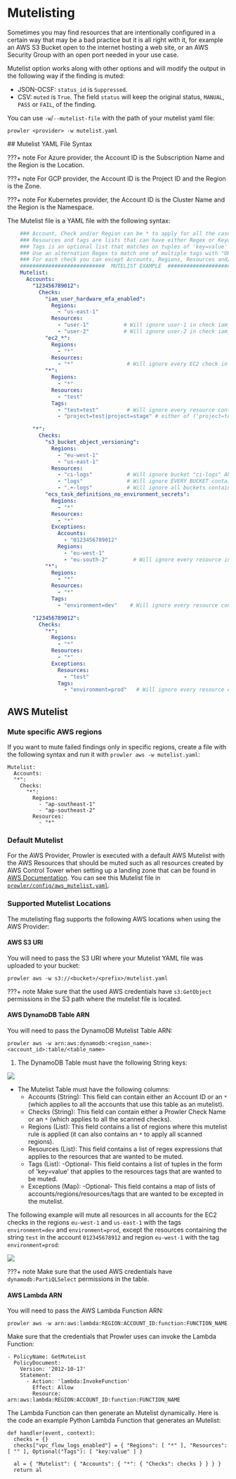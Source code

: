 # Mutelisting
Sometimes you may find resources that are intentionally configured in a certain way that may be a bad practice but it is all right with it, for example an AWS S3 Bucket open to the internet hosting a web site, or an AWS Security Group with an open port needed in your use case.

Mutelist option works along with other options and will modify the output in the following way if the finding is muted:

- JSON-OCSF: `status_id` is `Suppressed`.
- CSV: `muted` is `True`. The field `status` will keep the original status, `MANUAL`, `PASS` or `FAIL`, of the finding.


You can use `-w`/`--mutelist-file` with the path of your mutelist yaml file:
```
prowler <provider> -w mutelist.yaml
```

## Mutelist YAML File Syntax

???+ note
    For Azure provider, the Account ID is the Subscription Name and the Region is the Location.

???+ note
    For GCP provider, the Account ID is the Project ID and the Region is the Zone.

???+ note
    For Kubernetes provider, the Account ID is the Cluster Name and the Region is the Namespace.

The Mutelist file is a YAML file with the following syntax:

```yaml
    ### Account, Check and/or Region can be * to apply for all the cases.
    ### Resources and tags are lists that can have either Regex or Keywords.
    ### Tags is an optional list that matches on tuples of 'key=value' and are "ANDed" together.
    ### Use an alternation Regex to match one of multiple tags with "ORed" logic.
    ### For each check you can except Accounts, Regions, Resources and/or Tags.
    ###########################  MUTELIST EXAMPLE  ###########################
    Mutelist:
      Accounts:
        "123456789012":
          Checks:
            "iam_user_hardware_mfa_enabled":
              Regions:
                - "us-east-1"
              Resources:
                - "user-1"           # Will ignore user-1 in check iam_user_hardware_mfa_enabled
                - "user-2"           # Will ignore user-2 in check iam_user_hardware_mfa_enabled
            "ec2_*":
              Regions:
                - "*"
              Resources:
                - "*"                 # Will ignore every EC2 check in every account and region
            "*":
              Regions:
                - "*"
              Resources:
                - "test"
              Tags:
                - "test=test"         # Will ignore every resource containing the string "test" and the tags 'test=test' and
                - "project=test|project=stage" # either of ('project=test' OR project=stage) in account 123456789012 and every region

        "*":
          Checks:
            "s3_bucket_object_versioning":
              Regions:
                - "eu-west-1"
                - "us-east-1"
              Resources:
                - "ci-logs"           # Will ignore bucket "ci-logs" AND ALSO bucket "ci-logs-replica" in specified check and regions
                - "logs"              # Will ignore EVERY BUCKET containing the string "logs" in specified check and regions
                - ".+-logs"           # Will ignore all buckets containing the terms ci-logs, qa-logs, etc. in specified check and regions
            "ecs_task_definitions_no_environment_secrets":
              Regions:
                - "*"
              Resources:
                - "*"
              Exceptions:
                Accounts:
                  - "0123456789012"
                Regions:
                  - "eu-west-1"
                  - "eu-south-2"        # Will ignore every resource in check ecs_task_definitions_no_environment_secrets except the ones in account 0123456789012 located in eu-south-2 or eu-west-1
            "*":
              Regions:
                - "*"
              Resources:
                - "*"
              Tags:
                - "environment=dev"    # Will ignore every resource containing the tag 'environment=dev' in every account and region

        "123456789012":
          Checks:
            "*":
              Regions:
                - "*"
              Resources:
                - "*"
              Exceptions:
                Resources:
                  - "test"
                Tags:
                  - "environment=prod"   # Will ignore every resource except in account 123456789012 except the ones containing the string "test" and tag environment=prod
```

## AWS Mutelist
### Mute specific AWS regions
If you want to mute failed findings only in specific regions, create a file with the following syntax and run it with `prowler aws -w mutelist.yaml`:

    Mutelist:
      Accounts:
      "*":
        Checks:
          "*":
            Regions:
              - "ap-southeast-1"
              - "ap-southeast-2"
            Resources:
              - "*"

### Default Mutelist
For the AWS Provider, Prowler is executed with a default AWS Mutelist with the AWS Resources that should be muted such as all resources created by AWS Control Tower when setting up a landing zone that can be found in [AWS Documentation](https://docs.aws.amazon.com/controltower/latest/userguide/shared-account-resources.html).
You can see this Mutelist file in [`prowler/config/aws_mutelist.yaml`](https://github.com/prowler-cloud/prowler/blob/master/prowler/config/aws_allowlist.yaml).

### Supported Mutelist Locations

The mutelisting flag supports the following AWS locations when using the AWS Provider:

#### AWS S3 URI
You will need to pass the S3 URI where your Mutelist YAML file was uploaded to your bucket:
```
prowler aws -w s3://<bucket>/<prefix>/mutelist.yaml
```
???+ note
    Make sure that the used AWS credentials have `s3:GetObject` permissions in the S3 path where the mutelist file is located.

#### AWS DynamoDB Table ARN

You will need to pass the DynamoDB Mutelist Table ARN:

```
prowler aws -w arn:aws:dynamodb:<region_name>:<account_id>:table/<table_name>
```

1. The DynamoDB Table must have the following String keys:
<img src="../img/mutelist-keys.png"/>

- The Mutelist Table must have the following columns:
    - Accounts (String): This field can contain either an Account ID or an `*` (which applies to all the accounts that use this table as an mutelist).
    - Checks (String): This field can contain either a Prowler Check Name or an `*` (which applies to all the scanned checks).
    - Regions (List): This field contains a list of regions where this mutelist rule is applied (it can also contains an `*` to apply all scanned regions).
    - Resources (List): This field contains a list of regex expressions that applies to the resources that are wanted to be muted.
    - Tags (List): -Optional- This field contains a list of tuples in the form of 'key=value' that applies to the resources tags that are wanted to be muted.
    - Exceptions (Map): -Optional- This field contains a map of lists of accounts/regions/resources/tags that are wanted to be excepted in the mutelist.

The following example will mute all resources in all accounts for the EC2 checks in the regions `eu-west-1` and `us-east-1` with the tags `environment=dev` and `environment=prod`, except the resources containing the string `test` in the account `012345678912` and region `eu-west-1` with the tag `environment=prod`:

<img src="../img/mutelist-row.png"/>

???+ note
    Make sure that the used AWS credentials have `dynamodb:PartiQLSelect` permissions in the table.

#### AWS Lambda ARN

You will need to pass the AWS Lambda Function ARN:

```
prowler aws -w arn:aws:lambda:REGION:ACCOUNT_ID:function:FUNCTION_NAME
```

Make sure that the credentials that Prowler uses can invoke the Lambda Function:

```
- PolicyName: GetMuteList
  PolicyDocument:
    Version: '2012-10-17'
    Statement:
      - Action: 'lambda:InvokeFunction'
        Effect: Allow
        Resource: arn:aws:lambda:REGION:ACCOUNT_ID:function:FUNCTION_NAME
```

The Lambda Function can then generate an Mutelist dynamically. Here is the code an example Python Lambda Function that
generates an Mutelist:

```
def handler(event, context):
  checks = {}
  checks["vpc_flow_logs_enabled"] = { "Regions": [ "*" ], "Resources": [ "" ], Optional("Tags"): [ "key:value" ] }

  al = { "Mutelist": { "Accounts": { "*": { "Checks": checks } } } }
  return al
```
